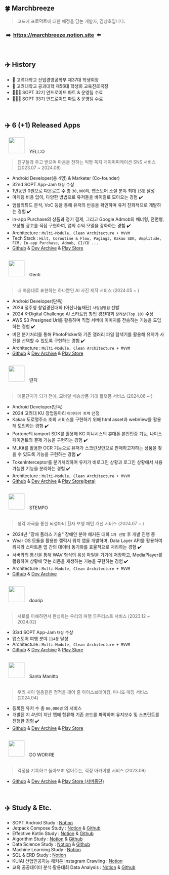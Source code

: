 ## 🍀  Marchbreeze
> 코드에 프로덕트에 대한 애정을 담는 개발자, 김상호입니다.

### &#160;➡️&#160; https://marchbreeze.notion.site &#160;⬅️

<br/>

## ✈️   History
- 🐯 고려대학교 산업경영공학부 제37대 학생회장
- 🐯 고려대학교 공과대학 제56대 학생회 교육진로국장
- 🧑🏻‍💻 SOPT 32기 안드로이드 파트 & 운영팀 수료
- 🧑🏻‍💻 SOPT 33기 안드로이드 파트 & 운영팀 수료

<br/>

## ✈️   6 (+1) Released Apps

&#160;&#160;&#160;<img src="https://github.com/team-yello/YELLO-Android/assets/70993562/96e4be19-e35f-479d-8354-8ef83f005b76" width=50 /> &#160;&#160; YELL:O <br/>

> 친구들과 주고 받으며 마음을 전하는 익명 쪽지 게이미피케이션 SNS 서비스 (2023.07 ~ 2024.08)
- Android Developer(총 4명) & Marketer (Co-founder)
- 32nd SOPT App-Jam `대상` 수상
- 1년동안 0원으로 다운로드 수 총 `30,000회`, 앱스토어 소셜 분야 최대 `15등` 달성
- 마케팅 비용 없이, 다양한 방법으로 유저들을 바이럴로 모아오는 경험 ✔️
- 앰플리튜드 분석, VoC 등을 통해 유저의 반응을 확인하며 유저 친화적으로 개발하는 경험 ✔️
- In-app Purchase의 상품과 정기 결제, 그리고 Google Admob의 배너형, 전면형, 보상형 광고를 직접 구현하여, 앱의 수익 모델을 강화하는 경험 ✔️
- Architecture : `Multi-Module, Clean Architecture + MVVM`
- Tech Stack : `Hilt, Coroutine & Flow, Paging3, Kakao SDK, Amplitude, FCM, In-app Purchase, Admob, CI/CD ...`
- [Github](https://github.com/team-yello/YELLO-Android) & [Dev Archive](https://marchbreeze.notion.site/YELL-O-a47c980d99de434e856e92670f1782e1?pvs=4) & [Play Store](https://play.google.com/store/apps/details?id=com.el.yello&hl=KR)


<br>
&#160;&#160;&#160;<img src="https://github.com/Marchbreeze/Marchbreeze/assets/97405341/6762ad73-0b8c-4547-8909-2931485ff5b7" width=50 /> &#160;&#160; Genti <br/>
<br>

> 내 마음대로 표현하는 하나뿐인 AI 사진 제작 서비스 (2024.05 ~ )
- Android Developer(단독)
- 2024 정주영 창업경진대회 (아산나눔재단) `사업실행팀` 선발
- 2024 K-Digital Challenge AI 스타트업 창업 경진대회 `장려상(Top 10)` 수상
- AWS S3 Presigned Url를 활용하며 직접 서버에 이미지를 전송하는 기능을 도입하는 경험 ✔️
- 버전 분기처리를 통해 PhotoPicker와 기존 갤러리 파일 탐색기를 활용해 유저가 사진을 선택할 수 있도록 구현하는 경험 ✔️
- Architecture : `Multi-Module, Clean Architecture + MVVM`
- [Github](https://github.com/Genti2024/Genti-Android) & [Dev Archive](https://marchbreeze.notion.site/Genti-736132793a064cf18c283c3127cf0bdb?pvs=4) & [Play Store](https://play.google.com/store/apps/details?id=kr.genti.android)


<br>
&#160;&#160;&#160;<img src="https://github.com/user-attachments/assets/458a32df-02e2-4d10-a5fa-ed0f49d8ff96" width=50 /> &#160;&#160; 딴지 <br/>
<br>

> 애물단지가 되기 전에, 모바일 배송상품 거래 플랫폼 서비스 (2024.06 ~ )
- Android Developer(단독)
- 2024 고려대 KU 창업동아리 `아이디어 트랙` 선정
- Kakao 도로명주소 조회 서비스를 구현하기 위해 html asset과 webView를 활용해 도입하는 경험 ✔️
- Portone의 iamport SDK를 활용해 KG 이니시스의 휴대폰 본인인증 기능, 나이스페이먼트의 결제 기능을 구현하는 경험 ✔️
- MLKit를 활용한 OCR 기능으로 유저가 스크린샷만으로 판매하고자하는 상품을 찾을 수 있도록 기능을 구현하는 경험 ✔️
- TokenInterceptor를 분기처리하여 유저가 비로그인 상황과 로그인 상황에서 사용 가능한 기능을 분리하는 경험 ✔️
- Architecture : `Multi-Module, Clean Architecture + MVVM`
- [Github](https://github.com/Orange-Co/DDANZI_Android) & [Dev Archive](https://marchbreeze.notion.site/DDANZI-c2a9f3bde2ef47baa33325346eb2a358?pvs=4) & [Play Store(beta)](https://play.google.com/store/apps/details?id=co.orange.ddanzi)


<br>
&#160;&#160;&#160;<img src="https://github.com/user-attachments/assets/f8f14523-8ea4-4221-b91d-aa8dabf22bc9" width=50 /> &#160;&#160;  STEMPO <br/>
<br>

> 청각 자극을 통한 뇌성마비 환자 보행 패턴 개선 서비스 (2024.07 ~ )
- 2024년 "장애 플러스 기술" 장애인 분야 해커톤 대회 `1차 선발` 후 개발 진행 중
- Wear OS 모듈을 활용한 갤럭시 워치 앱을 개발하며, Data Layer API를 활용하여 워치와 스마트폰 앱 간의 데이터 동기화를 효율적으로 처리하는 경험 ✔️
- 서버와의 통신을 통해 WAV 형식의 음성 파일을 기기에 저장하고, MediaPlayer를 활용하여 상황에 맞는 리듬을 재생하는 기능을 구현하는 경험 ✔️
- Architecture : `Multi-Module, Clean Architecture + MVVM`
- [Github](https://github.com/KKKK-Stempo/stempo-android) & [Dev Archive](https://marchbreeze.notion.site/Stempo-2f11f557a6dd4deaa53a31b2ef99a153?pvs=4)


<br>
&#160;&#160;&#160;<img src="https://github.com/Team-Going/Going-Android/assets/97405341/9d8f8e2b-f3f6-4773-813b-49d3a9a86432" width=50 /> &#160;&#160;  doorip <br/>
<br>

> 서로를 이해하면서 완성하는 우리의 여행 투두리스트 서비스 (2023.12 ~ 2024.02)
- 33rd SOPT App-Jam `대상` 수상
- 앱스토어 여행 분야 `114등` 달성
- Architecture : `Multi-Module, Clean Architecture + MVVM`
- [Github](https://github.com/Team-Going/Going-Android) & [Dev Archive](https://marchbreeze.notion.site/doorip-596b893db1f64776b8a83e58e01431a5?pvs=4) & [Play Store](https://play.google.com/store/apps/details?id=com.going.doorip)

  
<br>
&#160;&#160;&#160;<img src="https://github.com/Marchbreeze/Marchbreeze/assets/97405341/39943990-f2db-482f-bd24-9006a06c9861" width=50 /> &#160;&#160;  Santa Manitto <br/>
<br>

> 우리 사이 얼음같은 정적을 깨어 줄 아이스브레이킹, 마니또 매칭 서비스 (2024.04)
- 등록된 유저 수 총 `80,000명` 의 서비스
- 개발된 지 4년이 지난 앱에 합류해 기존 코드를 파악하며 유지보수 및 스프린트를 진행한 경험 ✔️
- [Github](https://github.com/manito-project/manitto-android) & [Dev Archive](https://marchbreeze.notion.site/Santa-Manitto-f1d83d8a3b804bd58f355449b223b0de?pvs=4) & [Play Store](https://play.google.com/store/apps/details?id=org.sopt.santamanitto)


<br>
&#160;&#160;&#160;<img src="https://github.com/Marchbreeze/Marchbreeze/assets/97405341/b7e3d430-250e-4e2f-b40f-c505e4a1ad60" width=50 /> &#160;&#160; DO WOR:RE <br/>
<br>

> 걱정을 기록하고 돌아보며 덜어주는, 걱정 아카이빙 서비스 (2023.09)
- [Github](https://github.com/DO-SOPT-SOPKATHON/Team1-Android) & [Dev Archive](https://marchbreeze.notion.site/SOPT-33-ab462fbfd1bc4ed98d8857859b1d667e?pvs=4) & [Play Store (서버중단)](https://play.google.com/store/apps/details?id=org.sopt.doSopkathon)

<br/>

## ✈️   Study & Etc.

- SOPT Android Study : [Notion](https://marchbreeze.notion.site/SOPT-32-e56e3b4f93c24a5292ebe95c3d2fd12c?pvs=4)
- Jetpack Compose Study : [Notion](https://marchbreeze.notion.site/ce5b2bb883124ef2847360795624be27?pvs=4) & [Github](https://github.com/Marchbreeze/Compose-Study)
- Effective Kotlin Study : [Notion](https://marchbreeze.notion.site/9d30f2b6fc024ee394b99b325987b8a8?pvs=4) & [Github](https://github.com/Pohanghang-Compose)
- Algorithm Study : [Notion](https://marchbreeze.notion.site/Python-_-fa4a1841fb7844cd9f69c6df854d5fb8?pvs=4) & [Github](https://github.com/Marchbreeze/Algorithm-Practice)
- Data Science Study : [Notion](https://marchbreeze.notion.site/Python-_-c2be975ced91401dbdd6176dbf250564?pvs=4) & [Github](https://github.com/Marchbreeze/KU-Data-Science)
- Machine Learning Study : [Notion](https://marchbreeze.notion.site/Python-_-10-21c617f5d6d14288aa6127f83298e05b?pvs=4)
- SQL & ERD Study : [Notion](https://marchbreeze.notion.site/SQL-_-dac36d09625242d8b7cd25aa7bb03753?pvs=4)
- KUIAI 산업인공지능 해커톤 Instagram Crawling : [Notion](https://marchbreeze.notion.site/Python-_-3-KUIAI-23c9e4a5e3384b31b2fc39b80af0d896?pvs=4)
- 교육 공공데이터 분석·활용대회 Data Analysis : [Notion](https://marchbreeze.notion.site/Python-_-6-162e2b551e2c498b8873b835c7dcf793?pvs=4) & [Github](https://github.com/Marchbreeze/Edu-Public-Data)

